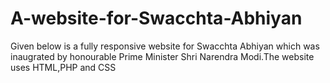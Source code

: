 # A-website-for-Swacchta-Abhiyan
Given below is a fully responsive website for Swacchta Abhiyan which was inaugrated by honourable Prime Minister Shri Narendra Modi.The website uses HTML,PHP and CSS
